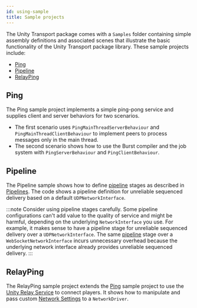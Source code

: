 ```yaml
---
id: using-sample
title: Sample projects
---
```


The Unity Transport package comes with a `Samples` folder containing simple assembly definitions and associated scenes that illustrate the basic functionality of the Unity Transport package library. These sample projects include:

- [Ping](#ping)
- [Pipeline](#pipeline)
- [RelayPing](#relayping)

## Ping

The Ping sample project implements a simple ping-pong service and supplies client and server behaviors for two scenarios.

- The first scenario uses `PingMainThreadServerBehaviour` and `PingMainThreadClientBehaviour` to implement peers to process messages only in the main thread.
- The second scenario shows how to use the Burst compiler and the job system with `PingServerBehaviour` and `PingClientBehaviour`.

## Pipeline

The Pipeline sample shows how to define [pipeline](pipelines-usage.md) stages as described in [Pipelines](pipelines-usage.md). The code shows a pipeline definition for unreliable sequenced delivery based on a default `UDPNetworkInterface`.

:::note
Consider using pipeline stages carefully. Some pipeline configurations can't add value to the quality of service and might be harmful, depending on the underlying `NetworkInterface` you use. For example, it makes sense to have a pipeline stage for unreliable sequenced delivery over a `UDPNetworkInterface`. The same [pipeline](pipelines-usage.md) stage over a `WebSocketNetworkInterface` incurs unnecessary overhead because the underlying network interface already provides unreliable sequenced delivery.
:::

## RelayPing

The RelayPing sample project extends the [Ping](#ping) sample project to use the [Unity Relay Service](https://unity.com/products/relay) to connect players. It shows how to manipulate and pass custom [Network Settings](network-settings.md) to a `NetworkDriver`.
